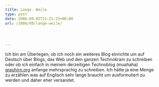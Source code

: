 ```yaml
---
title: Lange. Weile.
type: post
date: 2006-09-02T21:21:23+00:00
url: /2006/09/lange-weile/




---
```

Ich bin am Überlegen, ob ich noch ein weiteres Blog einrichte um auf Deutsch über Blogs, das Web und den ganzen Technokram zu schreiben oder ob ich einfach in meinem derzeitigen Technoblog (muahaha) [grauhirn.org][1] anfange mehrsprachig zu schreiben. Ich hätte ja eine Menge zu erzählen was auf Englisch sehr lange braucht um ausformuliert zu werden und daher eher versandet.

 [1]: http://grauhirn.org/
